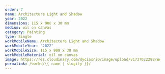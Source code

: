 ```yaml
---
order: 7
name: Architecture Light and Shadow
year: 2022
dimensions: 115 x 900 x 30 mm
medium: oil on canvas
category: Painting
type: Single
workMobileName: Architecture Light and Shadow
workMobileYear: "2022"
workMobileSize: 115 x 900 x 30 mm
workMobileMaterial: oil on canvas
image: https://res.cloudinary.com/dyciaxri0/image/upload/v1737022298/Works/Archiv/Heinemann_Architecture_Light_and_Shadow_2022-23_1150x900x30mm_web_otther.jpg
permalink: /works/{{ name | slugify }}/
---
```

